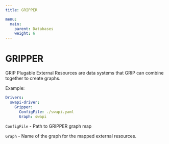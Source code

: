 ```yaml
---
title: GRIPPER

menu:
  main:
    parent: Databases
    weight: 6
---
```


# GRIPPER

GRIP Plugable External Resources are data systems that GRIP can combine together
to create graphs.

Example:

```yaml
Drivers:
  swapi-driver:
    Gripper:
      ConfigFile: ./swapi.yaml
      Graph: swapi
```


`ConfigFile` - Path to GRIPPER graph map

`Graph` - Name of the graph for the mapped external resources.
